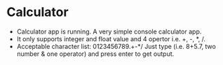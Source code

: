 # Calculator
- Calculator app is running. A very simple console calculator app.
- It only supports integer and float value and 4 opertor i.e. +, -, *, /.
- Acceptable character list: 0123456789.+-*/ Just type (i.e. 8+5.7, two number & one operator) and press enter to get output.
